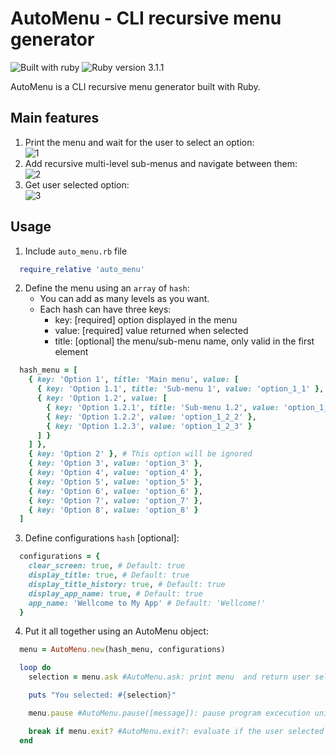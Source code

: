 # AutoMenu - CLI recursive menu generator
![Built with ruby](https://img.shields.io/badge/built%20with-ruby-red)
![Ruby version 3.1.1](https://img.shields.io/badge/ruby%20version-3.1.3-brightgreen)

AutoMenu is a CLI recursive menu generator built with Ruby.

## Main features
  1. Print the menu and wait for the user to select an option:
  <br>![1](https://user-images.githubusercontent.com/24418924/235226334-c8013cb7-6bb8-4dc0-bb11-def9b2a3af8f.PNG)
  2. Add recursive multi-level sub-menus and navigate between them:
  <br>![2](https://user-images.githubusercontent.com/24418924/235226363-3dca5a69-4cc0-4b58-9d0f-fdbcce6ea9e8.PNG)
  3. Get user selected option:
  <br>![3](https://user-images.githubusercontent.com/24418924/235226385-9a9af2a5-c5d7-4505-8114-96556e667213.PNG)

## Usage
  1. Include `auto_menu.rb` file

```ruby
  require_relative 'auto_menu'
```

  2. Define the menu using an `array` of `hash`:
      - You can add as many levels as you want.
      - Each hash can have three keys:
        - key: [required] option displayed in the menu
        - value: [required] value returned when selected
        - title: [optional] the menu/sub-menu name, only valid in the first element

```ruby
  hash_menu = [
    { key: 'Option 1', title: 'Main menu', value: [
      { key: 'Option 1.1', title: 'Sub-menu 1', value: 'option_1_1' },
      { key: 'Option 1.2', value: [
        { key: 'Option 1.2.1', title: 'Sub-menu 1.2', value: 'option_1_2_1' },
        { key: 'Option 1.2.2', value: 'option_1_2_2' },
        { key: 'Option 1.2.3', value: 'option_1_2_3' }
      ] }
    ] },
    { key: 'Option 2' }, # This option will be ignored
    { key: 'Option 3', value: 'option_3' },
    { key: 'Option 4', value: 'option_4' },
    { key: 'Option 5', value: 'option_5' },
    { key: 'Option 6', value: 'option_6' },
    { key: 'Option 7', value: 'option_7' },
    { key: 'Option 8', value: 'option_8' }
  ]
```
  3. Define configurations `hash` [optional]:

```ruby
  configurations = {
    clear_screen: true, # Default: true
    display_title: true, # Default: true
    display_title_history: true, # Default: true
    display_app_name: true, # Default: true
    app_name: 'Wellcome to My App' # Default: 'Wellcome!'
  }
```

  4. Put it all together using an AutoMenu object:

```ruby
  menu = AutoMenu.new(hash_menu, configurations)

  loop do
    selection = menu.ask #AutoMenu.ask: print menu  and return user selected option

    puts "You selected: #{selection}"

    menu.pause #AutoMenu.pause([message]): pause program excecution unitl user press enter

    break if menu.exit? #AutoMenu.exit?: evaluate if the user selected 'exit' option
  end
```
